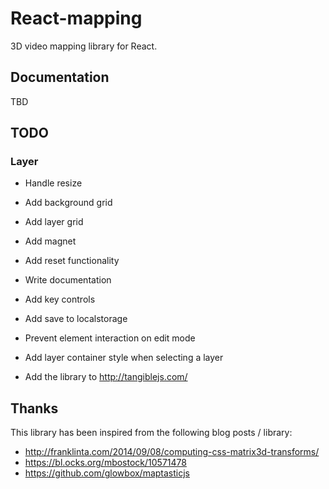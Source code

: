 # React-mapping
3D video mapping library for React.

## Documentation
TBD

## TODO

### Layer
- Handle resize
- Add background grid
- Add layer grid
- Add magnet

- Add reset functionality
- Write documentation
- Add key controls
- Add save to localstorage
- Prevent element interaction on edit mode
- Add layer container style when selecting a layer


- Add the library to http://tangiblejs.com/

## Thanks

This library has been inspired from the following blog posts / library:
- http://franklinta.com/2014/09/08/computing-css-matrix3d-transforms/
- https://bl.ocks.org/mbostock/10571478
- https://github.com/glowbox/maptasticjs
